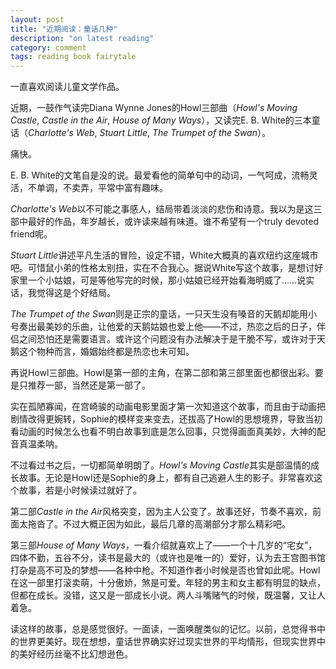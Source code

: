 ```yaml
---
layout: post
title: "近期阅读：童话几种"
description: "on latest reading"
category: comment
tags: reading book fairytale
---
```


一直喜欢阅读儿童文学作品。

近期，一鼓作气读完Diana Wynne Jones的Howl三部曲（*Howl's Moving Castle*, *Castle in the Air*, *House of Many Ways*），又读完E. B. White的三本童话（*Charlotte's Web*, *Stuart Little*, *The Trumpet of the Swan*）。

痛快。

E. B. White的文笔自是没的说。最爱看他的简单句中的动词，一气呵成，流畅灵活，不单调，不卖弄，平常中富有趣味。

*Charlotte's Web*以不可能之事感人，结局带着淡淡的悲伤和诗意。我以为是这三部中最好的作品，年岁越长，或许读来越有味道。谁不希望有一个truly devoted friend呢。

*Stuart Little*讲述平凡生活的冒险，设定不错，White大概真的喜欢纽约这座城市吧。可惜鼠小弟的性格太别扭，实在不合我心。据说White写这个故事，是想讨好家里一个小姑娘，可是等他写完的时候，那小姑娘已经开始看海明威了……说实话，我觉得这是个好结局。

*The Trumpet of the Swan*则是正宗的童话，一只天生没有嗓音的天鹅却能用小号奏出最美妙的乐曲，让他爱的天鹅姑娘也爱上他——不过，热恋之后的日子，伴侣之间恐怕还是需要语言。或许这个问题没有办法解决于是干脆不写，或许对于天鹅这个物种而言，婚姻始终都是热恋也未可知。

再说Howl三部曲。Howl是第一部的主角，在第二部和第三部里面也都很出彩。要是只推荐一部，当然还是第一部了。

实在孤陋寡闻，在宫崎骏的动画电影里面才第一次知道这个故事，而且由于动画把剧情改得更婉转，Sophie的模样变来变去，还拔高了Howl的思想境界，导致当初看动画的时候怎么也看不明白故事到底是怎么回事，只觉得画面真美妙，大神的配音真温柔呐。

不过看过书之后，一切都简单明朗了。*Howl's Moving Castle*其实是部温情的成长故事。无论是Howl还是Sophie的身上，都有自己逃避人生的影子。非常喜欢这个故事，若是小时候读过就好了。

第二部*Castle in the Air*风格突变，因为主人公变了。故事还好，节奏不喜欢，前面太拖沓了。不过大概正因为如此，最后几章的高潮部分才那么精彩吧。

第三部*House of Many Ways*，一看介绍就喜欢上了——一个十几岁的“宅女”，四体不勤，五谷不分，读书是最大的（或许也是唯一的）爱好，认为去王宫图书馆打杂是高不可及的梦想——各种中枪。不知道作者小时候是否也曾如此呢。Howl在这一部里打滚卖萌，十分傲娇，煞是可爱。年轻的男主和女主都有明显的缺点，但都在成长。没错，这又是一部成长小说。两人斗嘴赌气的时候，既温馨，又让人着急。

读这样的故事，总是感觉很好。一面读，一面唤醒类似的记忆。以前，总觉得书中的世界更美好。现在想想，童话世界确实好过现实世界的平均情形，但现实世界中的美好经历丝毫不比幻想逊色。